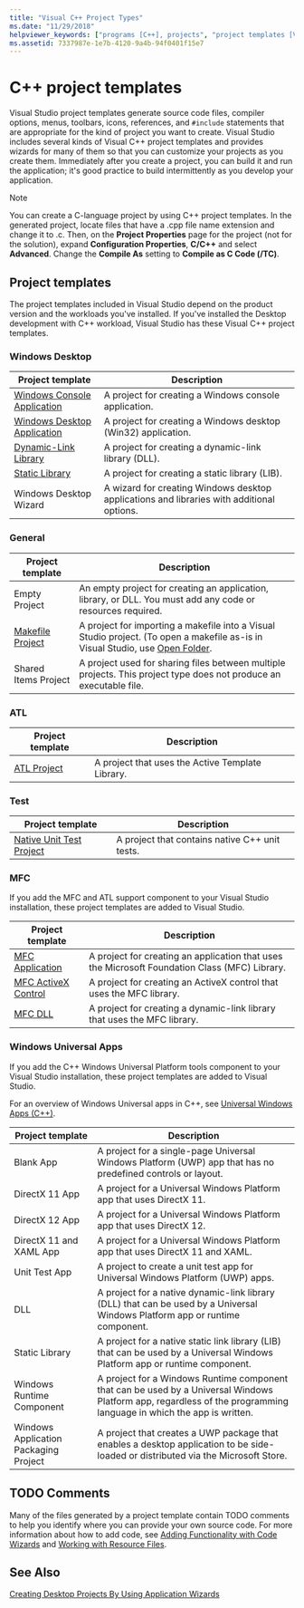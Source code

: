 ```yaml
---
title: "Visual C++ Project Types"
ms.date: "11/29/2018"
helpviewer_keywords: ["programs [C++], projects", "project templates [Visual Studio], C++", "TODO comments [C++]", "projects [C++], types", "templates [C++], projects", "applications [C++], projects", "Visual C++ projects, types"]
ms.assetid: 7337987e-1e7b-4120-9a4b-94f0401f15e7
---
```

# C++ project templates

Visual Studio project templates generate source code files, compiler options, menus, toolbars, icons, references, and `#include` statements that are appropriate for the kind of project you want to create. Visual Studio includes several kinds of Visual C++ project templates and provides wizards for many of them so that you can customize your projects as you create them. Immediately after you create a project, you can build it and run the application; it's good practice to build intermittently as you develop your application.

> [!NOTE]
> You can create a C-language project by using C++ project templates. In the generated project, locate files that have a .cpp file name extension and change it to .c. Then, on the **Project Properties** page for the project (not for the solution), expand **Configuration Properties**, **C/C++** and select **Advanced**. Change the **Compile As** setting to **Compile as C Code (/TC)**.

## Project templates

The project templates included in Visual Studio depend on the product version and the workloads you've installed. If you've installed the Desktop development with C++ workload, Visual Studio has these Visual C++ project templates.

### Windows Desktop

|Project template|Description|
|----------------------|-----------------------------|
|[Windows Console Application](../windows/creating-a-console-application.md)|A project for creating a Windows console application.|
|[Windows Desktop Application](../windows/walkthrough-creating-windows-desktop-applications-cpp.md)|A project for creating a Windows desktop (Win32) application.|
|[Dynamic-Link Library](../build/walkthrough-creating-and-using-a-dynamic-link-library-cpp.md)|A project for creating a dynamic-link library (DLL).|
|[Static Library](../windows/walkthrough-creating-and-using-a-static-library-cpp.md)|A project for creating a static library (LIB).|
|Windows Desktop Wizard|A wizard for creating Windows desktop applications and libraries with additional options.|

### General

|Project template|Description|
|----------------------|-----------------------------|
|Empty Project|An empty project for creating an application, library, or DLL. You must add any code or resources required.|
|[Makefile Project](creating-a-makefile-project.md)|A project for importing a makefile into a Visual Studio project. (To open a makefile as-is in Visual Studio, use [Open Folder](non-msbuild-projects.md).|
|Shared Items Project|A project used for sharing files between multiple projects. This project type does not produce an executable file.|

### ATL

|Project template|Description|
|----------------------|-----------------------------|
|[ATL Project](../atl/reference/creating-an-atl-project.md)|A project that uses the Active Template Library.|

### Test

|Project template|Description|
|----------------------|-----------------------------|
|[Native Unit Test Project](/visualstudio/test/writing-unit-tests-for-c-cpp-with-the-microsoft-unit-testing-framework-for-cpp)|A project that contains native C++ unit tests.|

### MFC

If you add the MFC and ATL support component to your Visual Studio installation, these project templates are added to Visual Studio.

|Project template|Description|
|----------------------|-----------------------------|
|[MFC Application](../mfc/reference/creating-an-mfc-application.md)|A project for creating an application that uses the Microsoft Foundation Class (MFC) Library.|
|[MFC ActiveX Control](../mfc/reference/creating-an-mfc-activex-control.md)|A project for creating an ActiveX control that uses the MFC library.|
|[MFC DLL](../mfc/reference/creating-an-mfc-dll-project.md)|A project for creating a dynamic-link library that uses the MFC library.|

### Windows Universal Apps

If you add the C++ Windows Universal Platform tools component to your Visual Studio installation, these project templates are added to Visual Studio.

For an overview of Windows Universal apps in C++, see [Universal Windows Apps (C++)](../windows/universal-windows-apps-cpp.md).

|Project template|Description|
|----------------------|-----------------------------|
|Blank App|A project for a single-page Universal Windows Platform (UWP) app that has no predefined controls or layout.|
|DirectX 11 App|A project for a Universal Windows Platform app that uses DirectX 11.|
|DirectX 12 App|A project for a Universal Windows Platform app that uses DirectX 12.|
|DirectX 11 and XAML App|A project for a Universal Windows Platform app that uses DirectX 11 and XAML.|
|Unit Test App|A project to create a unit test app for Universal Windows Platform (UWP) apps.|
|DLL|A project for a native dynamic-link library (DLL) that can be used by a Universal Windows Platform app or runtime component.|
|Static Library|A project for a native static link library (LIB) that can be used by a Universal Windows Platform app or runtime component.|
|Windows Runtime Component|A project for a Windows Runtime component that can be used by a Universal Windows Platform app, regardless of the programming language in which the app is written.|
|Windows Application Packaging Project|A project that creates a UWP package that enables a desktop application to be side-loaded or distributed via the Microsoft Store.|

## TODO Comments

Many of the files generated by a project template contain TODO comments to help you identify where you can provide your own source code. For more information about how to add code, see [Adding Functionality with Code Wizards](../ide/adding-functionality-with-code-wizards-cpp.md) and [Working with Resource Files](../windows/working-with-resource-files.md).

## See Also

[Creating Desktop Projects By Using Application Wizards](creating-desktop-projects-by-using-application-wizards.md)
